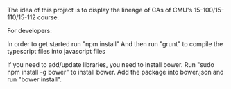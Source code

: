 The idea of this project is to display the lineage of CAs of CMU's
15-100/15-110/15-112 course.

For developers:

In order to get started run "npm install"
And then run "grunt" to compile the typescript files into javascript files

If you need to add/update libraries, you need to install bower. Run
"sudo npm install -g bower" to install bower. Add the package into bower.json
and run "bower install".
